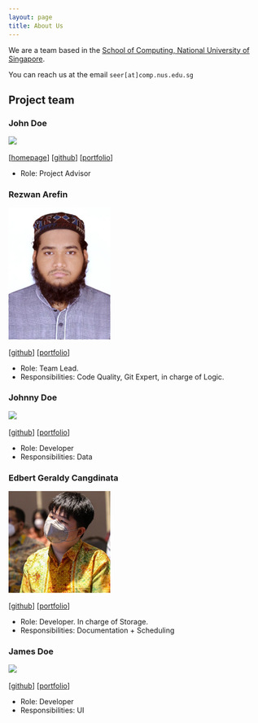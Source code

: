 ```yaml
---
layout: page
title: About Us
---
```


We are a team based in the [School of Computing, National University of Singapore](http://www.comp.nus.edu.sg).

You can reach us at the email `seer[at]comp.nus.edu.sg`

## Project team

### John Doe

<img src="images/johndoe.png" width="200px">

[[homepage](http://www.comp.nus.edu.sg/~damithch)]
[[github](https://github.com/johndoe)]
[[portfolio](team/johndoe.md)]

* Role: Project Advisor

### Rezwan Arefin

<img src="images/rezwanarefin01.png" width="200px">

[[github](http://github.com/RezwanArefin01)]
[[portfolio](team/rezwanarefin01.md)]

* Role: Team Lead. 
* Responsibilities: Code Quality, Git Expert, in charge of Logic. 

### Johnny Doe

<img src="images/johndoe.png" width="200px">

[[github](http://github.com/johndoe)] [[portfolio](team/johndoe.md)]

* Role: Developer
* Responsibilities: Data

### Edbert Geraldy Cangdinata

<img src="images/berted.png" width="200px">

[[github](http://github.com/berted)]
[[portfolio](team/berted.md)]

* Role: Developer. In charge of Storage.
* Responsibilities: Documentation + Scheduling

### James Doe

<img src="images/johndoe.png" width="200px">

[[github](http://github.com/johndoe)]
[[portfolio](team/johndoe.md)]

* Role: Developer
* Responsibilities: UI
